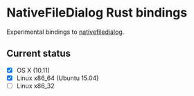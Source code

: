 # NativeFileDialog Rust bindings

Experimental bindings to [nativefiledialog](https://github.com/mlabbe/nativefiledialog).

## Current status
* [x] OS X (10.11)
* [x] Linux x86_64 (Ubuntu 15.04)
* [ ] Linux x86_32
